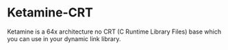 # Ketamine-CRT
Ketamine is a 64x architecture no CRT (C Runtime Library Files) base which you can use in your dynamic link library.

